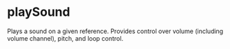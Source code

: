 # playSound

Plays a sound on a given reference. Provides control over volume (including volume channel), pitch, and loop control.

